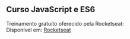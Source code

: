## Curso JavaScript e ES6

Treinamento gratuíto oferecido pela Rocketseat: <br />
Disponível em: [Rocketseat](https://app.rocketseat.com.br/journey/starter)
